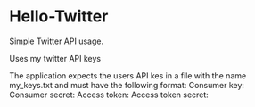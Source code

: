 # Hello-Twitter
Simple Twitter API usage. 

Uses my twitter API keys

The application expects the users API kes in a file with the name my_keys.txt and must have the following format: 
Consumer key:<value> </br>
Consumer secret:<value>
Access token:<value>
Access token secret:<value>
